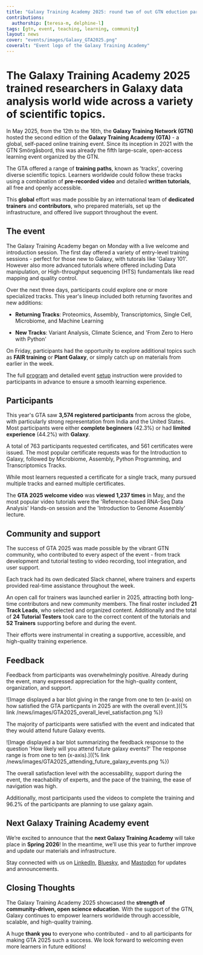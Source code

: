 ```yaml
---
title: "Galaxy Training Academy 2025: round two of out GTN eduction party!"
contributions:
  authorship: [teresa-m, delphine-l]
tags: [gtn, event, teaching, learning, community]
layout: news
cover: "events/images/Galaxy_GTA2025.png"
coveralt: "Event logo of the Galaxy Training Academy"
---
```


# The Galaxy Training Academy 2025 trained researchers in Galaxy data analysis world wide across a variety of scientific topics.

In May 2025, from the 12th to the 16th, the **Galaxy Training Network (GTN)** hosted the second edition of the **Galaxy Training Academy (GTA)** - a global, self-paced online training event. Since its inception in 2021 with the GTN Smörgåsbord, this was already the fifth large-scale, open-access learning event organized by the GTN.

The GTA offered a range of **training paths**, known as 'tracks', covering diverse scientific topics. Learners worldwide could follow these tracks using a combination of **pre-recorded video** and detailed **written tutorials**, all free and openly accessible.

This **global** effort was made possible by an international team of **dedicated trainers** and **contributors**, who prepared materials, set up the infrastructure, and offered live support throughout the event.

## The event

The Galaxy Training Academy began on Monday with a live welcome and introduction session. The first day offered a variety of entry-level training sessions - perfect for those new to Galaxy, with tutorals like 'Galaxy 101'. However also more advanced tutorials where offered including Data manipulation, or High-throughput sequencing (HTS) fundamentals like read mapping and quality control.  

Over the next three days, participants could explore one or more specialized tracks. This year's lineup included both returning favorites and new additions:

 - **Returning Tracks**: Proteomics, Assembly, Transcriptomics, Single Cell, Microbiome, and Machine Learning

 - **New Tracks**: Variant Analysis, Climate Science, and 'From Zero to Hero with Python' 

On Friday, participants had the opportunity to explore additional topics such as **FAIR training** or **Plant Galaxy**, or simply catch up on materials from earlier in the week. 

The full [program](https://training.galaxyproject.org/training-material/events/2025-05-12-galaxy-academy-2025.html#program) and detailed event [setup](https://training.galaxyproject.org/training-material/events/2025-05-12-galaxy-academy-2025.html#setup) instruction were provided to participants in advance to ensure a smooth learning experience.

## Participants

This year's GTA saw **3,574 registered participants** from across the globe, with particularly strong representation from India and the United States. Most participants were either **complete beginners** (42.3%) or had **limited experience** (44.2%) with **Galaxy**.

A total of 763 participants requested certificates, and 561 certificates were issued. The most popular certificate requests was for the Introduction to Galaxy, followed by Microbiome, Assembly, Python Programming, and Transcriptomics Tracks. 

While most learners requested a certificate for a single track, many pursued multiple tracks and earned multiple certificates.

The **GTA 2025 welcome video** was **viewed 1,237 times** in May, and the most popular video tutorials were the 'Reference-based RNA-Seq Data Analysis' Hands-on session and the 'Introduction to Genome Assembly' lecture. 



## Community and support

The success of GTA 2025 was made possible by the vibrant GTN community, who contributed to every aspect of the event - from track development and tutorial testing to video recording, tool integration, and user support.

Each track had its own dedicated Slack channel, where trainers and experts provided real-time assistance throughout the week.

An open call for trainers was launched earlier in 2025, attracting both long-time contributors and new community members. The final roster included **21 Track Leads**, who selected and organized content. Additionally and the total of **24 Tutorial Testers** took care to the correct content of the tutorials and **52 Trainers** supporting before and during the event.

Their efforts were instrumental in creating a supportive, accessible, and high-quality training experience.

## Feedback

Feedback from participants was overwhelmingly positive. Already during the event, many expressed appreciation for the high-quality content, organization, and support.

![Image displayed a bar blot giving in the range from one to ten (x-axis) on how satisfied the GTA particpants in 2025 are with the overall event.]({% link /news/images/GTA2025_overall_level_satisfaction.png %})

The majority of participants were satisfied with the event and indicated that they would attend future Galaxy events.

![Image displayed a bar blot summarizing the feedback response to the question 'How likely will you attend future galaxy events?' The response range is from one to ten (x-axis).]({% link /news/images/GTA2025_attending_future_galaxy_events.png %})

The overall satisfaction level with the accessability, support during the event, the reachability of experts, and the pace of the training, the ease of navigation was high. 

Additionally, most participants used the videos to complete the training and 96.2% of the participants are planning to use galaxy again. 

## Next Galaxy Training Academy event

We’re excited to announce that the **next Galaxy Training Academy** will take place in **Spring 2026**! In the meantime, we’ll use this year to further improve and update our materials and infrastructure.

Stay connected with us on [LinkedIn](https://www.linkedin.com/groups/4907635/), [Bluesky](https://bsky.app/profile/galaxyproject.bsky.social), and [Mastodon](https://mstdn.science/@galaxyproject) for updates and announcements.


## Closing Thoughts

The Galaxy Training Academy 2025 showcased the **strength of community-driven, open science education**. With the support of the GTN, Galaxy continues to empower learners worldwide through accessible, scalable, and high-quality training.

A huge **thank you** to everyone who contributed - and to all participants for making GTA 2025 such a success. We look forward to welcoming even more learners in future editions!
